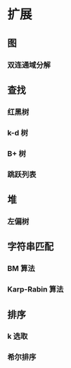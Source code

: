 # 扩展

## 图

### 双连通域分解

## 查找

### 红黑树

### k-d 树

### B+ 树

### 跳跃列表

## 堆

### 左偏树

## 字符串匹配

### BM 算法

### Karp-Rabin 算法

## 排序

### k 选取

### 希尔排序
